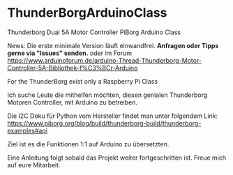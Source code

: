 # ThunderBorgArduinoClass
Thunderborg Dual 5A Motor Controller PiBorg Arduino Class

News: Die erste minimale Version läuft einwandfrei. <b>Anfragen oder Tipps gerne via "Issues" senden.</b>
oder im Forum https://www.arduinoforum.de/arduino-Thread-Thunderborg-Motor-Controller-5A-Bibliothek-f%C3%BCr-Arduino

For the ThunderBorg exist only a Raspberry Pi Class

Ich suche Leute die mithelfen möchten, diesen genialen Thunderborg
Motoren Controller, mit Arduino zu betreiben.

Die I2C Doku für Python vom Hersteller findet man unter folgendem Link:
https://www.piborg.org/blog/build/thunderborg-build/thunderborg-examples#api

Ziel ist es die Funktionen 1:1 auf Arduino zu übersetzten.

Eine Anleitung folgt sobald das Projekt weiter fortgeschritten ist.
Freue mich auf eure Mitarbeit.
